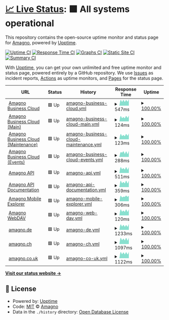 # [📈 Live Status](https://status.amagno.cloud): <!--live status--> **🟩 All systems operational**

This repository contains the open-source uptime monitor and status page for [Amagno](https://status.amagno.cloud), powered by [Upptime](https://github.com/upptime/upptime).

[![Uptime CI](https://github.com/koj-co/upptime/workflows/Uptime%20CI/badge.svg)](https://github.com/koj-co/upptime/actions?query=workflow%3A%22Uptime+CI%22)
[![Response Time CI](https://github.com/koj-co/upptime/workflows/Response%20Time%20CI/badge.svg)](https://github.com/koj-co/upptime/actions?query=workflow%3A%22Response+Time+CI%22)
[![Graphs CI](https://github.com/koj-co/upptime/workflows/Graphs%20CI/badge.svg)](https://github.com/koj-co/upptime/actions?query=workflow%3A%22Graphs+CI%22)
[![Static Site CI](https://github.com/koj-co/upptime/workflows/Static%20Site%20CI/badge.svg)](https://github.com/koj-co/upptime/actions?query=workflow%3A%22Static+Site+CI%22)
[![Summary CI](https://github.com/koj-co/upptime/workflows/Summary%20CI/badge.svg)](https://github.com/koj-co/upptime/actions?query=workflow%3A%22Summary+CI%22)

With [Upptime](https://upptime.js.org), you can get your own unlimited and free uptime monitor and status page, powered entirely by a GitHub repository. We use [Issues](https://github.com/amagno-io/upptime/issues) as incident reports, [Actions](https://github.com/amagno-io/upptime/actions) as uptime monitors, and [Pages](https://status.amagno.cloud) for the status page.

<!--start: status pages-->
<!-- This summary is generated by Upptime (https://github.com/upptime/upptime) -->
<!-- Do not edit this manually, your changes will be overwritten -->
<!-- prettier-ignore -->
| URL | Status | History | Response Time | Uptime |
| --- | ------ | ------- | ------------- | ------ |
| <img alt="" src="https://amagno.de/wp-content/uploads/2018/02/favicon-2.ico" height="13"> [Amagno Business Cloud](https://amagno.cloud/) | 🟩 Up | [amagno-business-cloud.yml](https://github.com/amagno-io/upptime/commits/HEAD/history/amagno-business-cloud.yml) | <details><summary><img alt="Response time graph" src="./graphs/amagno-business-cloud/response-time-week.png" height="20"> 547ms</summary><br><a href="https://status.amagno.cloud/history/amagno-business-cloud"><img alt="Response time 548" src="https://img.shields.io/endpoint?url=https%3A%2F%2Fraw.githubusercontent.com%2Famagno-io%2Fupptime%2FHEAD%2Fapi%2Famagno-business-cloud%2Fresponse-time.json"></a><br><a href="https://status.amagno.cloud/history/amagno-business-cloud"><img alt="24-hour response time 697" src="https://img.shields.io/endpoint?url=https%3A%2F%2Fraw.githubusercontent.com%2Famagno-io%2Fupptime%2FHEAD%2Fapi%2Famagno-business-cloud%2Fresponse-time-day.json"></a><br><a href="https://status.amagno.cloud/history/amagno-business-cloud"><img alt="7-day response time 547" src="https://img.shields.io/endpoint?url=https%3A%2F%2Fraw.githubusercontent.com%2Famagno-io%2Fupptime%2FHEAD%2Fapi%2Famagno-business-cloud%2Fresponse-time-week.json"></a><br><a href="https://status.amagno.cloud/history/amagno-business-cloud"><img alt="30-day response time 494" src="https://img.shields.io/endpoint?url=https%3A%2F%2Fraw.githubusercontent.com%2Famagno-io%2Fupptime%2FHEAD%2Fapi%2Famagno-business-cloud%2Fresponse-time-month.json"></a><br><a href="https://status.amagno.cloud/history/amagno-business-cloud"><img alt="1-year response time 541" src="https://img.shields.io/endpoint?url=https%3A%2F%2Fraw.githubusercontent.com%2Famagno-io%2Fupptime%2FHEAD%2Fapi%2Famagno-business-cloud%2Fresponse-time-year.json"></a></details> | <details><summary><a href="https://status.amagno.cloud/history/amagno-business-cloud">100.00%</a></summary><a href="https://status.amagno.cloud/history/amagno-business-cloud"><img alt="All-time uptime 99.89%" src="https://img.shields.io/endpoint?url=https%3A%2F%2Fraw.githubusercontent.com%2Famagno-io%2Fupptime%2FHEAD%2Fapi%2Famagno-business-cloud%2Fuptime.json"></a><br><a href="https://status.amagno.cloud/history/amagno-business-cloud"><img alt="24-hour uptime 100.00%" src="https://img.shields.io/endpoint?url=https%3A%2F%2Fraw.githubusercontent.com%2Famagno-io%2Fupptime%2FHEAD%2Fapi%2Famagno-business-cloud%2Fuptime-day.json"></a><br><a href="https://status.amagno.cloud/history/amagno-business-cloud"><img alt="7-day uptime 100.00%" src="https://img.shields.io/endpoint?url=https%3A%2F%2Fraw.githubusercontent.com%2Famagno-io%2Fupptime%2FHEAD%2Fapi%2Famagno-business-cloud%2Fuptime-week.json"></a><br><a href="https://status.amagno.cloud/history/amagno-business-cloud"><img alt="30-day uptime 100.00%" src="https://img.shields.io/endpoint?url=https%3A%2F%2Fraw.githubusercontent.com%2Famagno-io%2Fupptime%2FHEAD%2Fapi%2Famagno-business-cloud%2Fuptime-month.json"></a><br><a href="https://status.amagno.cloud/history/amagno-business-cloud"><img alt="1-year uptime 100.00%" src="https://img.shields.io/endpoint?url=https%3A%2F%2Fraw.githubusercontent.com%2Famagno-io%2Fupptime%2FHEAD%2Fapi%2Famagno-business-cloud%2Fuptime-year.json"></a></details>
| <img alt="" src="https://amagno.de/wp-content/uploads/2018/02/favicon-2.ico" height="13"> [Amagno Business Cloud (Main)](https://amagno.cloud/amagnoservice/amagnoservice.svc) | 🟩 Up | [amagno-business-cloud-main.yml](https://github.com/amagno-io/upptime/commits/HEAD/history/amagno-business-cloud-main.yml) | <details><summary><img alt="Response time graph" src="./graphs/amagno-business-cloud-main/response-time-week.png" height="20"> 124ms</summary><br><a href="https://status.amagno.cloud/history/amagno-business-cloud-main"><img alt="Response time 665" src="https://img.shields.io/endpoint?url=https%3A%2F%2Fraw.githubusercontent.com%2Famagno-io%2Fupptime%2FHEAD%2Fapi%2Famagno-business-cloud-main%2Fresponse-time.json"></a><br><a href="https://status.amagno.cloud/history/amagno-business-cloud-main"><img alt="24-hour response time 162" src="https://img.shields.io/endpoint?url=https%3A%2F%2Fraw.githubusercontent.com%2Famagno-io%2Fupptime%2FHEAD%2Fapi%2Famagno-business-cloud-main%2Fresponse-time-day.json"></a><br><a href="https://status.amagno.cloud/history/amagno-business-cloud-main"><img alt="7-day response time 124" src="https://img.shields.io/endpoint?url=https%3A%2F%2Fraw.githubusercontent.com%2Famagno-io%2Fupptime%2FHEAD%2Fapi%2Famagno-business-cloud-main%2Fresponse-time-week.json"></a><br><a href="https://status.amagno.cloud/history/amagno-business-cloud-main"><img alt="30-day response time 120" src="https://img.shields.io/endpoint?url=https%3A%2F%2Fraw.githubusercontent.com%2Famagno-io%2Fupptime%2FHEAD%2Fapi%2Famagno-business-cloud-main%2Fresponse-time-month.json"></a><br><a href="https://status.amagno.cloud/history/amagno-business-cloud-main"><img alt="1-year response time 512" src="https://img.shields.io/endpoint?url=https%3A%2F%2Fraw.githubusercontent.com%2Famagno-io%2Fupptime%2FHEAD%2Fapi%2Famagno-business-cloud-main%2Fresponse-time-year.json"></a></details> | <details><summary><a href="https://status.amagno.cloud/history/amagno-business-cloud-main">100.00%</a></summary><a href="https://status.amagno.cloud/history/amagno-business-cloud-main"><img alt="All-time uptime 99.86%" src="https://img.shields.io/endpoint?url=https%3A%2F%2Fraw.githubusercontent.com%2Famagno-io%2Fupptime%2FHEAD%2Fapi%2Famagno-business-cloud-main%2Fuptime.json"></a><br><a href="https://status.amagno.cloud/history/amagno-business-cloud-main"><img alt="24-hour uptime 100.00%" src="https://img.shields.io/endpoint?url=https%3A%2F%2Fraw.githubusercontent.com%2Famagno-io%2Fupptime%2FHEAD%2Fapi%2Famagno-business-cloud-main%2Fuptime-day.json"></a><br><a href="https://status.amagno.cloud/history/amagno-business-cloud-main"><img alt="7-day uptime 100.00%" src="https://img.shields.io/endpoint?url=https%3A%2F%2Fraw.githubusercontent.com%2Famagno-io%2Fupptime%2FHEAD%2Fapi%2Famagno-business-cloud-main%2Fuptime-week.json"></a><br><a href="https://status.amagno.cloud/history/amagno-business-cloud-main"><img alt="30-day uptime 100.00%" src="https://img.shields.io/endpoint?url=https%3A%2F%2Fraw.githubusercontent.com%2Famagno-io%2Fupptime%2FHEAD%2Fapi%2Famagno-business-cloud-main%2Fuptime-month.json"></a><br><a href="https://status.amagno.cloud/history/amagno-business-cloud-main"><img alt="1-year uptime 99.98%" src="https://img.shields.io/endpoint?url=https%3A%2F%2Fraw.githubusercontent.com%2Famagno-io%2Fupptime%2FHEAD%2Fapi%2Famagno-business-cloud-main%2Fuptime-year.json"></a></details>
| <img alt="" src="https://amagno.de/wp-content/uploads/2018/02/favicon-2.ico" height="13"> [Amagno Business Cloud (Maintenance)](https://amagno.cloud/amagnomaintenanceservice/maintenanceservice.svc) | 🟩 Up | [amagno-business-cloud-maintenance.yml](https://github.com/amagno-io/upptime/commits/HEAD/history/amagno-business-cloud-maintenance.yml) | <details><summary><img alt="Response time graph" src="./graphs/amagno-business-cloud-maintenance/response-time-week.png" height="20"> 123ms</summary><br><a href="https://status.amagno.cloud/history/amagno-business-cloud-maintenance"><img alt="Response time 133" src="https://img.shields.io/endpoint?url=https%3A%2F%2Fraw.githubusercontent.com%2Famagno-io%2Fupptime%2FHEAD%2Fapi%2Famagno-business-cloud-maintenance%2Fresponse-time.json"></a><br><a href="https://status.amagno.cloud/history/amagno-business-cloud-maintenance"><img alt="24-hour response time 162" src="https://img.shields.io/endpoint?url=https%3A%2F%2Fraw.githubusercontent.com%2Famagno-io%2Fupptime%2FHEAD%2Fapi%2Famagno-business-cloud-maintenance%2Fresponse-time-day.json"></a><br><a href="https://status.amagno.cloud/history/amagno-business-cloud-maintenance"><img alt="7-day response time 123" src="https://img.shields.io/endpoint?url=https%3A%2F%2Fraw.githubusercontent.com%2Famagno-io%2Fupptime%2FHEAD%2Fapi%2Famagno-business-cloud-maintenance%2Fresponse-time-week.json"></a><br><a href="https://status.amagno.cloud/history/amagno-business-cloud-maintenance"><img alt="30-day response time 114" src="https://img.shields.io/endpoint?url=https%3A%2F%2Fraw.githubusercontent.com%2Famagno-io%2Fupptime%2FHEAD%2Fapi%2Famagno-business-cloud-maintenance%2Fresponse-time-month.json"></a><br><a href="https://status.amagno.cloud/history/amagno-business-cloud-maintenance"><img alt="1-year response time 131" src="https://img.shields.io/endpoint?url=https%3A%2F%2Fraw.githubusercontent.com%2Famagno-io%2Fupptime%2FHEAD%2Fapi%2Famagno-business-cloud-maintenance%2Fresponse-time-year.json"></a></details> | <details><summary><a href="https://status.amagno.cloud/history/amagno-business-cloud-maintenance">100.00%</a></summary><a href="https://status.amagno.cloud/history/amagno-business-cloud-maintenance"><img alt="All-time uptime 99.88%" src="https://img.shields.io/endpoint?url=https%3A%2F%2Fraw.githubusercontent.com%2Famagno-io%2Fupptime%2FHEAD%2Fapi%2Famagno-business-cloud-maintenance%2Fuptime.json"></a><br><a href="https://status.amagno.cloud/history/amagno-business-cloud-maintenance"><img alt="24-hour uptime 100.00%" src="https://img.shields.io/endpoint?url=https%3A%2F%2Fraw.githubusercontent.com%2Famagno-io%2Fupptime%2FHEAD%2Fapi%2Famagno-business-cloud-maintenance%2Fuptime-day.json"></a><br><a href="https://status.amagno.cloud/history/amagno-business-cloud-maintenance"><img alt="7-day uptime 100.00%" src="https://img.shields.io/endpoint?url=https%3A%2F%2Fraw.githubusercontent.com%2Famagno-io%2Fupptime%2FHEAD%2Fapi%2Famagno-business-cloud-maintenance%2Fuptime-week.json"></a><br><a href="https://status.amagno.cloud/history/amagno-business-cloud-maintenance"><img alt="30-day uptime 100.00%" src="https://img.shields.io/endpoint?url=https%3A%2F%2Fraw.githubusercontent.com%2Famagno-io%2Fupptime%2FHEAD%2Fapi%2Famagno-business-cloud-maintenance%2Fuptime-month.json"></a><br><a href="https://status.amagno.cloud/history/amagno-business-cloud-maintenance"><img alt="1-year uptime 100.00%" src="https://img.shields.io/endpoint?url=https%3A%2F%2Fraw.githubusercontent.com%2Famagno-io%2Fupptime%2FHEAD%2Fapi%2Famagno-business-cloud-maintenance%2Fuptime-year.json"></a></details>
| <img alt="" src="https://amagno.de/wp-content/uploads/2018/02/favicon-2.ico" height="13"> [Amagno Business Cloud (Events)](http://amagno.cloud/amagnoeventservice) | 🟩 Up | [amagno-business-cloud-events.yml](https://github.com/amagno-io/upptime/commits/HEAD/history/amagno-business-cloud-events.yml) | <details><summary><img alt="Response time graph" src="./graphs/amagno-business-cloud-events/response-time-week.png" height="20"> 288ms</summary><br><a href="https://status.amagno.cloud/history/amagno-business-cloud-events"><img alt="Response time 274" src="https://img.shields.io/endpoint?url=https%3A%2F%2Fraw.githubusercontent.com%2Famagno-io%2Fupptime%2FHEAD%2Fapi%2Famagno-business-cloud-events%2Fresponse-time.json"></a><br><a href="https://status.amagno.cloud/history/amagno-business-cloud-events"><img alt="24-hour response time 371" src="https://img.shields.io/endpoint?url=https%3A%2F%2Fraw.githubusercontent.com%2Famagno-io%2Fupptime%2FHEAD%2Fapi%2Famagno-business-cloud-events%2Fresponse-time-day.json"></a><br><a href="https://status.amagno.cloud/history/amagno-business-cloud-events"><img alt="7-day response time 288" src="https://img.shields.io/endpoint?url=https%3A%2F%2Fraw.githubusercontent.com%2Famagno-io%2Fupptime%2FHEAD%2Fapi%2Famagno-business-cloud-events%2Fresponse-time-week.json"></a><br><a href="https://status.amagno.cloud/history/amagno-business-cloud-events"><img alt="30-day response time 279" src="https://img.shields.io/endpoint?url=https%3A%2F%2Fraw.githubusercontent.com%2Famagno-io%2Fupptime%2FHEAD%2Fapi%2Famagno-business-cloud-events%2Fresponse-time-month.json"></a><br><a href="https://status.amagno.cloud/history/amagno-business-cloud-events"><img alt="1-year response time 274" src="https://img.shields.io/endpoint?url=https%3A%2F%2Fraw.githubusercontent.com%2Famagno-io%2Fupptime%2FHEAD%2Fapi%2Famagno-business-cloud-events%2Fresponse-time-year.json"></a></details> | <details><summary><a href="https://status.amagno.cloud/history/amagno-business-cloud-events">100.00%</a></summary><a href="https://status.amagno.cloud/history/amagno-business-cloud-events"><img alt="All-time uptime 100.00%" src="https://img.shields.io/endpoint?url=https%3A%2F%2Fraw.githubusercontent.com%2Famagno-io%2Fupptime%2FHEAD%2Fapi%2Famagno-business-cloud-events%2Fuptime.json"></a><br><a href="https://status.amagno.cloud/history/amagno-business-cloud-events"><img alt="24-hour uptime 100.00%" src="https://img.shields.io/endpoint?url=https%3A%2F%2Fraw.githubusercontent.com%2Famagno-io%2Fupptime%2FHEAD%2Fapi%2Famagno-business-cloud-events%2Fuptime-day.json"></a><br><a href="https://status.amagno.cloud/history/amagno-business-cloud-events"><img alt="7-day uptime 100.00%" src="https://img.shields.io/endpoint?url=https%3A%2F%2Fraw.githubusercontent.com%2Famagno-io%2Fupptime%2FHEAD%2Fapi%2Famagno-business-cloud-events%2Fuptime-week.json"></a><br><a href="https://status.amagno.cloud/history/amagno-business-cloud-events"><img alt="30-day uptime 100.00%" src="https://img.shields.io/endpoint?url=https%3A%2F%2Fraw.githubusercontent.com%2Famagno-io%2Fupptime%2FHEAD%2Fapi%2Famagno-business-cloud-events%2Fuptime-month.json"></a><br><a href="https://status.amagno.cloud/history/amagno-business-cloud-events"><img alt="1-year uptime 100.00%" src="https://img.shields.io/endpoint?url=https%3A%2F%2Fraw.githubusercontent.com%2Famagno-io%2Fupptime%2FHEAD%2Fapi%2Famagno-business-cloud-events%2Fuptime-year.json"></a></details>
| <img alt="" src="https://amagno.de/wp-content/uploads/2018/02/favicon-2.ico" height="13"> [Amagno API](https://amagno.me/api/v2/me) | 🟩 Up | [amagno-api.yml](https://github.com/amagno-io/upptime/commits/HEAD/history/amagno-api.yml) | <details><summary><img alt="Response time graph" src="./graphs/amagno-api/response-time-week.png" height="20"> 511ms</summary><br><a href="https://status.amagno.cloud/history/amagno-api"><img alt="Response time 805" src="https://img.shields.io/endpoint?url=https%3A%2F%2Fraw.githubusercontent.com%2Famagno-io%2Fupptime%2FHEAD%2Fapi%2Famagno-api%2Fresponse-time.json"></a><br><a href="https://status.amagno.cloud/history/amagno-api"><img alt="24-hour response time 624" src="https://img.shields.io/endpoint?url=https%3A%2F%2Fraw.githubusercontent.com%2Famagno-io%2Fupptime%2FHEAD%2Fapi%2Famagno-api%2Fresponse-time-day.json"></a><br><a href="https://status.amagno.cloud/history/amagno-api"><img alt="7-day response time 511" src="https://img.shields.io/endpoint?url=https%3A%2F%2Fraw.githubusercontent.com%2Famagno-io%2Fupptime%2FHEAD%2Fapi%2Famagno-api%2Fresponse-time-week.json"></a><br><a href="https://status.amagno.cloud/history/amagno-api"><img alt="30-day response time 499" src="https://img.shields.io/endpoint?url=https%3A%2F%2Fraw.githubusercontent.com%2Famagno-io%2Fupptime%2FHEAD%2Fapi%2Famagno-api%2Fresponse-time-month.json"></a><br><a href="https://status.amagno.cloud/history/amagno-api"><img alt="1-year response time 738" src="https://img.shields.io/endpoint?url=https%3A%2F%2Fraw.githubusercontent.com%2Famagno-io%2Fupptime%2FHEAD%2Fapi%2Famagno-api%2Fresponse-time-year.json"></a></details> | <details><summary><a href="https://status.amagno.cloud/history/amagno-api">100.00%</a></summary><a href="https://status.amagno.cloud/history/amagno-api"><img alt="All-time uptime 99.83%" src="https://img.shields.io/endpoint?url=https%3A%2F%2Fraw.githubusercontent.com%2Famagno-io%2Fupptime%2FHEAD%2Fapi%2Famagno-api%2Fuptime.json"></a><br><a href="https://status.amagno.cloud/history/amagno-api"><img alt="24-hour uptime 100.00%" src="https://img.shields.io/endpoint?url=https%3A%2F%2Fraw.githubusercontent.com%2Famagno-io%2Fupptime%2FHEAD%2Fapi%2Famagno-api%2Fuptime-day.json"></a><br><a href="https://status.amagno.cloud/history/amagno-api"><img alt="7-day uptime 100.00%" src="https://img.shields.io/endpoint?url=https%3A%2F%2Fraw.githubusercontent.com%2Famagno-io%2Fupptime%2FHEAD%2Fapi%2Famagno-api%2Fuptime-week.json"></a><br><a href="https://status.amagno.cloud/history/amagno-api"><img alt="30-day uptime 100.00%" src="https://img.shields.io/endpoint?url=https%3A%2F%2Fraw.githubusercontent.com%2Famagno-io%2Fupptime%2FHEAD%2Fapi%2Famagno-api%2Fuptime-month.json"></a><br><a href="https://status.amagno.cloud/history/amagno-api"><img alt="1-year uptime 99.93%" src="https://img.shields.io/endpoint?url=https%3A%2F%2Fraw.githubusercontent.com%2Famagno-io%2Fupptime%2FHEAD%2Fapi%2Famagno-api%2Fuptime-year.json"></a></details>
| <img alt="" src="https://amagno.de/wp-content/uploads/2018/02/favicon-2.ico" height="13"> [Amagno API Documentation](https://amagno.me/api/v2) | 🟩 Up | [amagno-api-documentation.yml](https://github.com/amagno-io/upptime/commits/HEAD/history/amagno-api-documentation.yml) | <details><summary><img alt="Response time graph" src="./graphs/amagno-api-documentation/response-time-week.png" height="20"> 359ms</summary><br><a href="https://status.amagno.cloud/history/amagno-api-documentation"><img alt="Response time 358" src="https://img.shields.io/endpoint?url=https%3A%2F%2Fraw.githubusercontent.com%2Famagno-io%2Fupptime%2FHEAD%2Fapi%2Famagno-api-documentation%2Fresponse-time.json"></a><br><a href="https://status.amagno.cloud/history/amagno-api-documentation"><img alt="24-hour response time 444" src="https://img.shields.io/endpoint?url=https%3A%2F%2Fraw.githubusercontent.com%2Famagno-io%2Fupptime%2FHEAD%2Fapi%2Famagno-api-documentation%2Fresponse-time-day.json"></a><br><a href="https://status.amagno.cloud/history/amagno-api-documentation"><img alt="7-day response time 359" src="https://img.shields.io/endpoint?url=https%3A%2F%2Fraw.githubusercontent.com%2Famagno-io%2Fupptime%2FHEAD%2Fapi%2Famagno-api-documentation%2Fresponse-time-week.json"></a><br><a href="https://status.amagno.cloud/history/amagno-api-documentation"><img alt="30-day response time 340" src="https://img.shields.io/endpoint?url=https%3A%2F%2Fraw.githubusercontent.com%2Famagno-io%2Fupptime%2FHEAD%2Fapi%2Famagno-api-documentation%2Fresponse-time-month.json"></a><br><a href="https://status.amagno.cloud/history/amagno-api-documentation"><img alt="1-year response time 358" src="https://img.shields.io/endpoint?url=https%3A%2F%2Fraw.githubusercontent.com%2Famagno-io%2Fupptime%2FHEAD%2Fapi%2Famagno-api-documentation%2Fresponse-time-year.json"></a></details> | <details><summary><a href="https://status.amagno.cloud/history/amagno-api-documentation">100.00%</a></summary><a href="https://status.amagno.cloud/history/amagno-api-documentation"><img alt="All-time uptime 99.91%" src="https://img.shields.io/endpoint?url=https%3A%2F%2Fraw.githubusercontent.com%2Famagno-io%2Fupptime%2FHEAD%2Fapi%2Famagno-api-documentation%2Fuptime.json"></a><br><a href="https://status.amagno.cloud/history/amagno-api-documentation"><img alt="24-hour uptime 100.00%" src="https://img.shields.io/endpoint?url=https%3A%2F%2Fraw.githubusercontent.com%2Famagno-io%2Fupptime%2FHEAD%2Fapi%2Famagno-api-documentation%2Fuptime-day.json"></a><br><a href="https://status.amagno.cloud/history/amagno-api-documentation"><img alt="7-day uptime 100.00%" src="https://img.shields.io/endpoint?url=https%3A%2F%2Fraw.githubusercontent.com%2Famagno-io%2Fupptime%2FHEAD%2Fapi%2Famagno-api-documentation%2Fuptime-week.json"></a><br><a href="https://status.amagno.cloud/history/amagno-api-documentation"><img alt="30-day uptime 100.00%" src="https://img.shields.io/endpoint?url=https%3A%2F%2Fraw.githubusercontent.com%2Famagno-io%2Fupptime%2FHEAD%2Fapi%2Famagno-api-documentation%2Fuptime-month.json"></a><br><a href="https://status.amagno.cloud/history/amagno-api-documentation"><img alt="1-year uptime 99.91%" src="https://img.shields.io/endpoint?url=https%3A%2F%2Fraw.githubusercontent.com%2Famagno-io%2Fupptime%2FHEAD%2Fapi%2Famagno-api-documentation%2Fuptime-year.json"></a></details>
| <img alt="" src="https://amagno.de/wp-content/uploads/2018/02/favicon-2.ico" height="13"> [Amagno Mobile Explorer](https://amagno.me) | 🟩 Up | [amagno-mobile-explorer.yml](https://github.com/amagno-io/upptime/commits/HEAD/history/amagno-mobile-explorer.yml) | <details><summary><img alt="Response time graph" src="./graphs/amagno-mobile-explorer/response-time-week.png" height="20"> 306ms</summary><br><a href="https://status.amagno.cloud/history/amagno-mobile-explorer"><img alt="Response time 338" src="https://img.shields.io/endpoint?url=https%3A%2F%2Fraw.githubusercontent.com%2Famagno-io%2Fupptime%2FHEAD%2Fapi%2Famagno-mobile-explorer%2Fresponse-time.json"></a><br><a href="https://status.amagno.cloud/history/amagno-mobile-explorer"><img alt="24-hour response time 348" src="https://img.shields.io/endpoint?url=https%3A%2F%2Fraw.githubusercontent.com%2Famagno-io%2Fupptime%2FHEAD%2Fapi%2Famagno-mobile-explorer%2Fresponse-time-day.json"></a><br><a href="https://status.amagno.cloud/history/amagno-mobile-explorer"><img alt="7-day response time 306" src="https://img.shields.io/endpoint?url=https%3A%2F%2Fraw.githubusercontent.com%2Famagno-io%2Fupptime%2FHEAD%2Fapi%2Famagno-mobile-explorer%2Fresponse-time-week.json"></a><br><a href="https://status.amagno.cloud/history/amagno-mobile-explorer"><img alt="30-day response time 286" src="https://img.shields.io/endpoint?url=https%3A%2F%2Fraw.githubusercontent.com%2Famagno-io%2Fupptime%2FHEAD%2Fapi%2Famagno-mobile-explorer%2Fresponse-time-month.json"></a><br><a href="https://status.amagno.cloud/history/amagno-mobile-explorer"><img alt="1-year response time 322" src="https://img.shields.io/endpoint?url=https%3A%2F%2Fraw.githubusercontent.com%2Famagno-io%2Fupptime%2FHEAD%2Fapi%2Famagno-mobile-explorer%2Fresponse-time-year.json"></a></details> | <details><summary><a href="https://status.amagno.cloud/history/amagno-mobile-explorer">100.00%</a></summary><a href="https://status.amagno.cloud/history/amagno-mobile-explorer"><img alt="All-time uptime 99.88%" src="https://img.shields.io/endpoint?url=https%3A%2F%2Fraw.githubusercontent.com%2Famagno-io%2Fupptime%2FHEAD%2Fapi%2Famagno-mobile-explorer%2Fuptime.json"></a><br><a href="https://status.amagno.cloud/history/amagno-mobile-explorer"><img alt="24-hour uptime 100.00%" src="https://img.shields.io/endpoint?url=https%3A%2F%2Fraw.githubusercontent.com%2Famagno-io%2Fupptime%2FHEAD%2Fapi%2Famagno-mobile-explorer%2Fuptime-day.json"></a><br><a href="https://status.amagno.cloud/history/amagno-mobile-explorer"><img alt="7-day uptime 100.00%" src="https://img.shields.io/endpoint?url=https%3A%2F%2Fraw.githubusercontent.com%2Famagno-io%2Fupptime%2FHEAD%2Fapi%2Famagno-mobile-explorer%2Fuptime-week.json"></a><br><a href="https://status.amagno.cloud/history/amagno-mobile-explorer"><img alt="30-day uptime 100.00%" src="https://img.shields.io/endpoint?url=https%3A%2F%2Fraw.githubusercontent.com%2Famagno-io%2Fupptime%2FHEAD%2Fapi%2Famagno-mobile-explorer%2Fuptime-month.json"></a><br><a href="https://status.amagno.cloud/history/amagno-mobile-explorer"><img alt="1-year uptime 99.99%" src="https://img.shields.io/endpoint?url=https%3A%2F%2Fraw.githubusercontent.com%2Famagno-io%2Fupptime%2FHEAD%2Fapi%2Famagno-mobile-explorer%2Fuptime-year.json"></a></details>
| <img alt="" src="https://amagno.de/wp-content/uploads/2018/02/favicon-2.ico" height="13"> [Amagno WebDAV](https://amagno.me/webdav) | 🟩 Up | [amagno-web-dav.yml](https://github.com/amagno-io/upptime/commits/HEAD/history/amagno-web-dav.yml) | <details><summary><img alt="Response time graph" src="./graphs/amagno-web-dav/response-time-week.png" height="20"> 120ms</summary><br><a href="https://status.amagno.cloud/history/amagno-web-dav"><img alt="Response time 182" src="https://img.shields.io/endpoint?url=https%3A%2F%2Fraw.githubusercontent.com%2Famagno-io%2Fupptime%2FHEAD%2Fapi%2Famagno-web-dav%2Fresponse-time.json"></a><br><a href="https://status.amagno.cloud/history/amagno-web-dav"><img alt="24-hour response time 148" src="https://img.shields.io/endpoint?url=https%3A%2F%2Fraw.githubusercontent.com%2Famagno-io%2Fupptime%2FHEAD%2Fapi%2Famagno-web-dav%2Fresponse-time-day.json"></a><br><a href="https://status.amagno.cloud/history/amagno-web-dav"><img alt="7-day response time 120" src="https://img.shields.io/endpoint?url=https%3A%2F%2Fraw.githubusercontent.com%2Famagno-io%2Fupptime%2FHEAD%2Fapi%2Famagno-web-dav%2Fresponse-time-week.json"></a><br><a href="https://status.amagno.cloud/history/amagno-web-dav"><img alt="30-day response time 151" src="https://img.shields.io/endpoint?url=https%3A%2F%2Fraw.githubusercontent.com%2Famagno-io%2Fupptime%2FHEAD%2Fapi%2Famagno-web-dav%2Fresponse-time-month.json"></a><br><a href="https://status.amagno.cloud/history/amagno-web-dav"><img alt="1-year response time 199" src="https://img.shields.io/endpoint?url=https%3A%2F%2Fraw.githubusercontent.com%2Famagno-io%2Fupptime%2FHEAD%2Fapi%2Famagno-web-dav%2Fresponse-time-year.json"></a></details> | <details><summary><a href="https://status.amagno.cloud/history/amagno-web-dav">100.00%</a></summary><a href="https://status.amagno.cloud/history/amagno-web-dav"><img alt="All-time uptime 99.87%" src="https://img.shields.io/endpoint?url=https%3A%2F%2Fraw.githubusercontent.com%2Famagno-io%2Fupptime%2FHEAD%2Fapi%2Famagno-web-dav%2Fuptime.json"></a><br><a href="https://status.amagno.cloud/history/amagno-web-dav"><img alt="24-hour uptime 100.00%" src="https://img.shields.io/endpoint?url=https%3A%2F%2Fraw.githubusercontent.com%2Famagno-io%2Fupptime%2FHEAD%2Fapi%2Famagno-web-dav%2Fuptime-day.json"></a><br><a href="https://status.amagno.cloud/history/amagno-web-dav"><img alt="7-day uptime 100.00%" src="https://img.shields.io/endpoint?url=https%3A%2F%2Fraw.githubusercontent.com%2Famagno-io%2Fupptime%2FHEAD%2Fapi%2Famagno-web-dav%2Fuptime-week.json"></a><br><a href="https://status.amagno.cloud/history/amagno-web-dav"><img alt="30-day uptime 100.00%" src="https://img.shields.io/endpoint?url=https%3A%2F%2Fraw.githubusercontent.com%2Famagno-io%2Fupptime%2FHEAD%2Fapi%2Famagno-web-dav%2Fuptime-month.json"></a><br><a href="https://status.amagno.cloud/history/amagno-web-dav"><img alt="1-year uptime 99.97%" src="https://img.shields.io/endpoint?url=https%3A%2F%2Fraw.githubusercontent.com%2Famagno-io%2Fupptime%2FHEAD%2Fapi%2Famagno-web-dav%2Fuptime-year.json"></a></details>
| <img alt="" src="https://amagno.de/wp-content/uploads/2018/02/favicon-2.ico" height="13"> [amagno.de](https://amagno.de) | 🟩 Up | [amagno-de.yml](https://github.com/amagno-io/upptime/commits/HEAD/history/amagno-de.yml) | <details><summary><img alt="Response time graph" src="./graphs/amagno-de/response-time-week.png" height="20"> 1233ms</summary><br><a href="https://status.amagno.cloud/history/amagno-de"><img alt="Response time 1284" src="https://img.shields.io/endpoint?url=https%3A%2F%2Fraw.githubusercontent.com%2Famagno-io%2Fupptime%2FHEAD%2Fapi%2Famagno-de%2Fresponse-time.json"></a><br><a href="https://status.amagno.cloud/history/amagno-de"><img alt="24-hour response time 1638" src="https://img.shields.io/endpoint?url=https%3A%2F%2Fraw.githubusercontent.com%2Famagno-io%2Fupptime%2FHEAD%2Fapi%2Famagno-de%2Fresponse-time-day.json"></a><br><a href="https://status.amagno.cloud/history/amagno-de"><img alt="7-day response time 1233" src="https://img.shields.io/endpoint?url=https%3A%2F%2Fraw.githubusercontent.com%2Famagno-io%2Fupptime%2FHEAD%2Fapi%2Famagno-de%2Fresponse-time-week.json"></a><br><a href="https://status.amagno.cloud/history/amagno-de"><img alt="30-day response time 1189" src="https://img.shields.io/endpoint?url=https%3A%2F%2Fraw.githubusercontent.com%2Famagno-io%2Fupptime%2FHEAD%2Fapi%2Famagno-de%2Fresponse-time-month.json"></a><br><a href="https://status.amagno.cloud/history/amagno-de"><img alt="1-year response time 1295" src="https://img.shields.io/endpoint?url=https%3A%2F%2Fraw.githubusercontent.com%2Famagno-io%2Fupptime%2FHEAD%2Fapi%2Famagno-de%2Fresponse-time-year.json"></a></details> | <details><summary><a href="https://status.amagno.cloud/history/amagno-de">100.00%</a></summary><a href="https://status.amagno.cloud/history/amagno-de"><img alt="All-time uptime 99.98%" src="https://img.shields.io/endpoint?url=https%3A%2F%2Fraw.githubusercontent.com%2Famagno-io%2Fupptime%2FHEAD%2Fapi%2Famagno-de%2Fuptime.json"></a><br><a href="https://status.amagno.cloud/history/amagno-de"><img alt="24-hour uptime 100.00%" src="https://img.shields.io/endpoint?url=https%3A%2F%2Fraw.githubusercontent.com%2Famagno-io%2Fupptime%2FHEAD%2Fapi%2Famagno-de%2Fuptime-day.json"></a><br><a href="https://status.amagno.cloud/history/amagno-de"><img alt="7-day uptime 100.00%" src="https://img.shields.io/endpoint?url=https%3A%2F%2Fraw.githubusercontent.com%2Famagno-io%2Fupptime%2FHEAD%2Fapi%2Famagno-de%2Fuptime-week.json"></a><br><a href="https://status.amagno.cloud/history/amagno-de"><img alt="30-day uptime 100.00%" src="https://img.shields.io/endpoint?url=https%3A%2F%2Fraw.githubusercontent.com%2Famagno-io%2Fupptime%2FHEAD%2Fapi%2Famagno-de%2Fuptime-month.json"></a><br><a href="https://status.amagno.cloud/history/amagno-de"><img alt="1-year uptime 100.00%" src="https://img.shields.io/endpoint?url=https%3A%2F%2Fraw.githubusercontent.com%2Famagno-io%2Fupptime%2FHEAD%2Fapi%2Famagno-de%2Fuptime-year.json"></a></details>
| <img alt="" src="https://amagno.de/wp-content/uploads/2018/02/favicon-2.ico" height="13"> [amagno.ch](https://amagno.ch) | 🟩 Up | [amagno-ch.yml](https://github.com/amagno-io/upptime/commits/HEAD/history/amagno-ch.yml) | <details><summary><img alt="Response time graph" src="./graphs/amagno-ch/response-time-week.png" height="20"> 1097ms</summary><br><a href="https://status.amagno.cloud/history/amagno-ch"><img alt="Response time 1203" src="https://img.shields.io/endpoint?url=https%3A%2F%2Fraw.githubusercontent.com%2Famagno-io%2Fupptime%2FHEAD%2Fapi%2Famagno-ch%2Fresponse-time.json"></a><br><a href="https://status.amagno.cloud/history/amagno-ch"><img alt="24-hour response time 1350" src="https://img.shields.io/endpoint?url=https%3A%2F%2Fraw.githubusercontent.com%2Famagno-io%2Fupptime%2FHEAD%2Fapi%2Famagno-ch%2Fresponse-time-day.json"></a><br><a href="https://status.amagno.cloud/history/amagno-ch"><img alt="7-day response time 1097" src="https://img.shields.io/endpoint?url=https%3A%2F%2Fraw.githubusercontent.com%2Famagno-io%2Fupptime%2FHEAD%2Fapi%2Famagno-ch%2Fresponse-time-week.json"></a><br><a href="https://status.amagno.cloud/history/amagno-ch"><img alt="30-day response time 1090" src="https://img.shields.io/endpoint?url=https%3A%2F%2Fraw.githubusercontent.com%2Famagno-io%2Fupptime%2FHEAD%2Fapi%2Famagno-ch%2Fresponse-time-month.json"></a><br><a href="https://status.amagno.cloud/history/amagno-ch"><img alt="1-year response time 1201" src="https://img.shields.io/endpoint?url=https%3A%2F%2Fraw.githubusercontent.com%2Famagno-io%2Fupptime%2FHEAD%2Fapi%2Famagno-ch%2Fresponse-time-year.json"></a></details> | <details><summary><a href="https://status.amagno.cloud/history/amagno-ch">100.00%</a></summary><a href="https://status.amagno.cloud/history/amagno-ch"><img alt="All-time uptime 99.98%" src="https://img.shields.io/endpoint?url=https%3A%2F%2Fraw.githubusercontent.com%2Famagno-io%2Fupptime%2FHEAD%2Fapi%2Famagno-ch%2Fuptime.json"></a><br><a href="https://status.amagno.cloud/history/amagno-ch"><img alt="24-hour uptime 100.00%" src="https://img.shields.io/endpoint?url=https%3A%2F%2Fraw.githubusercontent.com%2Famagno-io%2Fupptime%2FHEAD%2Fapi%2Famagno-ch%2Fuptime-day.json"></a><br><a href="https://status.amagno.cloud/history/amagno-ch"><img alt="7-day uptime 100.00%" src="https://img.shields.io/endpoint?url=https%3A%2F%2Fraw.githubusercontent.com%2Famagno-io%2Fupptime%2FHEAD%2Fapi%2Famagno-ch%2Fuptime-week.json"></a><br><a href="https://status.amagno.cloud/history/amagno-ch"><img alt="30-day uptime 99.88%" src="https://img.shields.io/endpoint?url=https%3A%2F%2Fraw.githubusercontent.com%2Famagno-io%2Fupptime%2FHEAD%2Fapi%2Famagno-ch%2Fuptime-month.json"></a><br><a href="https://status.amagno.cloud/history/amagno-ch"><img alt="1-year uptime 99.99%" src="https://img.shields.io/endpoint?url=https%3A%2F%2Fraw.githubusercontent.com%2Famagno-io%2Fupptime%2FHEAD%2Fapi%2Famagno-ch%2Fuptime-year.json"></a></details>
| <img alt="" src="https://amagno.de/wp-content/uploads/2018/02/favicon-2.ico" height="13"> [amagno.co.uk](https://amagno.co.uk) | 🟩 Up | [amagno-co-uk.yml](https://github.com/amagno-io/upptime/commits/HEAD/history/amagno-co-uk.yml) | <details><summary><img alt="Response time graph" src="./graphs/amagno-co-uk/response-time-week.png" height="20"> 1122ms</summary><br><a href="https://status.amagno.cloud/history/amagno-co-uk"><img alt="Response time 1195" src="https://img.shields.io/endpoint?url=https%3A%2F%2Fraw.githubusercontent.com%2Famagno-io%2Fupptime%2FHEAD%2Fapi%2Famagno-co-uk%2Fresponse-time.json"></a><br><a href="https://status.amagno.cloud/history/amagno-co-uk"><img alt="24-hour response time 1364" src="https://img.shields.io/endpoint?url=https%3A%2F%2Fraw.githubusercontent.com%2Famagno-io%2Fupptime%2FHEAD%2Fapi%2Famagno-co-uk%2Fresponse-time-day.json"></a><br><a href="https://status.amagno.cloud/history/amagno-co-uk"><img alt="7-day response time 1122" src="https://img.shields.io/endpoint?url=https%3A%2F%2Fraw.githubusercontent.com%2Famagno-io%2Fupptime%2FHEAD%2Fapi%2Famagno-co-uk%2Fresponse-time-week.json"></a><br><a href="https://status.amagno.cloud/history/amagno-co-uk"><img alt="30-day response time 1101" src="https://img.shields.io/endpoint?url=https%3A%2F%2Fraw.githubusercontent.com%2Famagno-io%2Fupptime%2FHEAD%2Fapi%2Famagno-co-uk%2Fresponse-time-month.json"></a><br><a href="https://status.amagno.cloud/history/amagno-co-uk"><img alt="1-year response time 1200" src="https://img.shields.io/endpoint?url=https%3A%2F%2Fraw.githubusercontent.com%2Famagno-io%2Fupptime%2FHEAD%2Fapi%2Famagno-co-uk%2Fresponse-time-year.json"></a></details> | <details><summary><a href="https://status.amagno.cloud/history/amagno-co-uk">100.00%</a></summary><a href="https://status.amagno.cloud/history/amagno-co-uk"><img alt="All-time uptime 99.99%" src="https://img.shields.io/endpoint?url=https%3A%2F%2Fraw.githubusercontent.com%2Famagno-io%2Fupptime%2FHEAD%2Fapi%2Famagno-co-uk%2Fuptime.json"></a><br><a href="https://status.amagno.cloud/history/amagno-co-uk"><img alt="24-hour uptime 100.00%" src="https://img.shields.io/endpoint?url=https%3A%2F%2Fraw.githubusercontent.com%2Famagno-io%2Fupptime%2FHEAD%2Fapi%2Famagno-co-uk%2Fuptime-day.json"></a><br><a href="https://status.amagno.cloud/history/amagno-co-uk"><img alt="7-day uptime 100.00%" src="https://img.shields.io/endpoint?url=https%3A%2F%2Fraw.githubusercontent.com%2Famagno-io%2Fupptime%2FHEAD%2Fapi%2Famagno-co-uk%2Fuptime-week.json"></a><br><a href="https://status.amagno.cloud/history/amagno-co-uk"><img alt="30-day uptime 100.00%" src="https://img.shields.io/endpoint?url=https%3A%2F%2Fraw.githubusercontent.com%2Famagno-io%2Fupptime%2FHEAD%2Fapi%2Famagno-co-uk%2Fuptime-month.json"></a><br><a href="https://status.amagno.cloud/history/amagno-co-uk"><img alt="1-year uptime 100.00%" src="https://img.shields.io/endpoint?url=https%3A%2F%2Fraw.githubusercontent.com%2Famagno-io%2Fupptime%2FHEAD%2Fapi%2Famagno-co-uk%2Fuptime-year.json"></a></details>

<!--end: status pages-->

[**Visit our status website →**](https://status.amagno.cloud)

## 📄 License

- Powered by: [Upptime](https://github.com/upptime/upptime)
- Code: [MIT](./LICENSE) © [Amagno](https://status.amagno.cloud)
- Data in the `./history` directory: [Open Database License](https://opendatacommons.org/licenses/odbl/1-0/)
